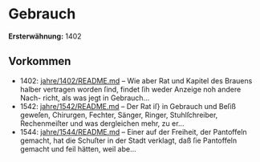 # Gebrauch

**Ersterwähnung:** 1402

## Vorkommen
- 1402: [jahre/1402/README.md](../jahre/1402/README.md) – Wie aber Rat und Kapitel des Brauens halber vertragen
worden ſind, findet ſih weder Anzeige noh andere Nach-
richt, als was jegt in Gebrauch...
- 1542: [jahre/1542/README.md](../jahre/1542/README.md) – Der Rat iſ} in Gebrauch und Beſiß geweſen, Chirurgen,
Fechter, Sänger, Ringer, Stuhlſchreiber, Rechenmeiſter und
was dergleichen mehr, zu er...
- 1544: [jahre/1544/README.md](../jahre/1544/README.md) – Einer auf der Freiheit, der Pantoffeln gemacht, hat
die Schuſter in der Stadt verklagt, daß ſie Pantoffeln
gemacht und feil hätten, weil abe...
